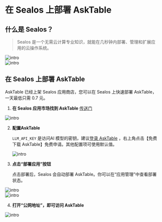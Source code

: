 # 在 Sealos 上部署 AskTable

## 什么是 Sealos？
> Sealos 是一个无需云计算专业知识，就能在几秒钟内部署、管理和扩展应用的云操作系统。

<div className="img-center large">
  <img src="/img/asktable/deploy_on_sealos_1.png" alt="intro" />
</div>


<div className="img-center large">
  <img src="/img/asktable/deploy_on_sealos_4.png" alt="intro" />
</div>


## 在 Sealos 上部署 AskTable
AskTable 已经上架 Sealos 应用商店，您可以在 Sealos 上快速部署 AskTable，一天最低只需 0.7 元。


1. **在 Sealos 应用市场找到 AskTable**
   [传送门](https://hzh.sealos.run/?openapp=system-template%3FtemplateName%3Dasktable)


  <div className="img-center large">
    <img src="/img/asktable/deploy_on_sealos_5.png" alt="intro" />
  </div>

2. **配置AskTable**
   
   `LLM_API_KEY` 是访问AI 模型的密钥，建议[登录 AskTable](https://cloud.asktable.com) ，右上角点击【免费下载 AskTable】免费申请。其他配置项可使用默认值。

    <div className="img-center medium">
      <img src="/img/asktable/deploy_on_sealos_6.png" alt="intro" />
    </div>


3. **点击“部署应用”按钮**

   点击部署后，Sealos 会自动部署 AskTable。你可以在“应用管理”中查看部署状态。

  <div className="img-center large">
    <img src="/img/asktable/deploy_on_sealos_2.png" alt="intro" />
  </div>



  <div className="img-center large">
    <img src="/img/asktable/deploy_on_sealos_3.png" alt="intro" />
  </div>

4. **打开“公网地址”，即可访问 AskTable**


  <div className="img-center large">
    <img src="/img/asktable/deploy_on_sealos_7.png" alt="intro" />
  </div>
